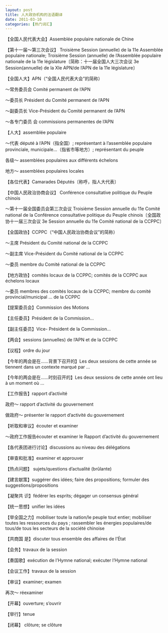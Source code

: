```yaml
---
layout: post
title: 人大政协机构的法语翻译
date: 2011-03-10
categories: [热门词汇]  
---
```


【全国人民代表大会】Assemblée populaire nationale de Chine

【第十一届～第三次会议】 Troisième Session (annuelle) de la 11e Assemblée populaire nationale; Troisième Session (annuelle) de l’Assemblée populaire nationale de la 11e législature〔简称：十一届全国人大三次会议 3e Session(annuelle) de la XIe APN/de l’APN de la 11e législature〕

【全国人大】APN（“全国人民代表大会”的简称）

～常务委员会 Comité permanent de l’APN

～委员长 Président du Comité permanent de l’APN

～副委员长 Vice-Président du Comité permanent de l’APN

～各专门委员 会 commissions permanentes de l’APN

【人大】assemblée populaire

～代表 député à l’APN（指全国）; représentant à l’assemblée populaire provinciale, municipale...（指省市等地方）; représentant du peuple

各级～ assemblées populaires aux différents échelons

地方～ assemblées populaires locales

【各位代表】Camarades Députés〔称呼，指人大代表〕

【中国人民政治协商会议】 Conférence consultative politique du Peuple chinois

～第十一届全国委员会第三次会议 Troisième Session annuelle du 11e Comité national de la Conférence consultative politique du Peuple chinois〔全国政协十一届三次会议 3e Session annuelle du 11e Comité national de la CCPPC〕

【全国政协】CCPPC（“中国人民政治协商会议”的简称）

～主席 Président du Comité national de la CCPPC

～副主席 Vice-Président du Comité national de la CCPPC

～委员 membre du Comité national de la CCPPC

【地方政协】comités locaux de la CCPPC; comités de la CCPPC aux échelons locaux

～委员 membres des comités locaux de la CCPPC; membre du comité provincial/municipal ... de la CCPPC

【提案委员会】Commission des Motions

【主任委员】Président de la Commission...

【副主任委员】Vice- Président de la Commission...

【两会】sessions (annuelles) de l’APN et de la CCPPC

【议程】ordre du jour

【今年的两会是在……背景下召开的】Les deux sessions de cette année se tiennent dans un contexte marqué par …

【今年的两会是在……时刻召开的】Les deux sessions de cette année ont lieu à un moment où …

【工作报告】rapport d’activité

政府～ rapport d’activité du gouvernement

做政府～ présenter le rapport d’activité du gouvernement

【听取和审议】écouter et examiner

～政府工作报告écouter et examiner le Rapport d’activité du gouvernement

【各代表团进行讨论】discussions au niveau des délégations

【审查和批准】examiner et approuver

【热点问题】 sujets/questions d’actualité (brûlante)

【建言献策】suggérer des idées; faire des propositions; formuler des suggestions/propositions

【凝聚共 识】fédérer les esprits; dégager un consensus général

【统一思想】unifier les idées

【举全国之力】mobiliser toute la nation/le peuple tout entier; mobiliser toutes les ressources du pays ; rassembler les énergies populaires/de tous/de tous les secteurs de la société chinoise

【共商国 是】discuter tous ensemble des affaires de l’État

【会务】travaux de la session

【奏国歌】exécution de l’Hymne national; exécuter l’Hymne national

【会议工作】travaux de la session

【审议】examiner; examen

再次～ réexaminer

【开幕】ouverture; s’ouvrir

【举行】tenue

【闭幕】 clôture; se clôture
